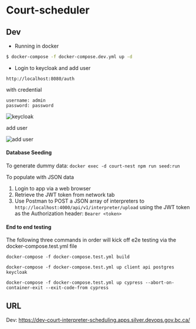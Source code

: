 # Court-scheduler

## Dev

- Running in docker

```bash
$ docker-compose -f docker-compose.dev.yml up -d
```

- Login to keycloak and add user

`http://localhost:8080/auth`

with credential

```
username: admin
password: password
```

![keycloak](https://i.imgur.com/9COED9p.png)

add user

![add user](https://i.imgur.com/ZiKLZXO.png)

#### Database Seeding

To generate dummy data: `docker exec -d court-nest npm run seed:run`

To populate with JSON data

1. Login to app via a web browser
2. Retrieve the JWT token from network tab
3. Use Postman to POST a JSON array of interpreters to `http://localhost:4000/api/v1/interpreter/upload` using the JWT token as the Authorization header: `Bearer <token>`

#### End to end testing

The following three commands in order will kick off e2e testing via the docker-compose.test.yml file

`docker-compose -f docker-compose.test.yml build`

`docker-compose -f docker-compose.test.yml up client api postgres keycloak`

`docker-compose -f docker-compose.test.yml up cypress --abort-on-container-exit --exit-code-from cypress`

## URL

Dev: https://dev-court-interpreter-scheduling.apps.silver.devops.gov.bc.ca/
